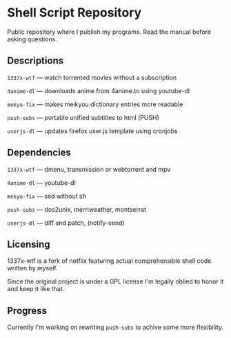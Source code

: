 # Shell Script Repository

Public repository where I publish my programs.
Read the manual before asking questions.

## Descriptions

`1337x-wtf` — watch torrented movies without a subscription

`4anime-dl` — downloads anime from 4anime.to using youtube-dl

`mekyo-fix` — makes meikyou dictionary entries more readable

`push-subs` — portable unified subtitles to html (PUSH)

`userjs-dl` — updates firefox user.js template using cronjobs

## Dependencies

`1337x-wtf` — dmenu, transmission or webtorrent and mpv

`4anime-dl` — youtube-dl

`mekyo-fix` — sed without sh

`push-subs` — dos2unix, merriweather, montserrat

`userjs-dl` — diff and patch, (notify-send)

## Licensing

1337x-wtf is a fork of notflix featuring actual
comprehensible shell code written by myself.

Since the original project is under a GPL license
I'm legally oblied to honor it and keep it like that.

## Progress

Currently I'm working on rewriting `push-subs` to achive some more flexibility.
